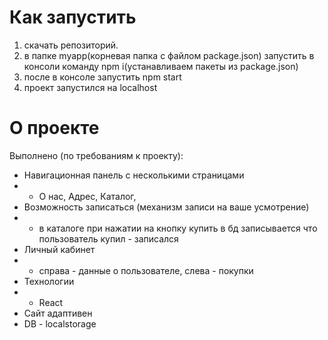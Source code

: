 # Как запустить
1. скачать репозиторий.
2. в папке myapp(корневая папка с файлом package.json) запустить в консоли команду npm i(устанавливаем пакеты из package.json)
3. после в консоле запустить npm start
4. проект запустился на localhost

# О проекте
Выполнено (по требованиям к проекту):
+ Навигационная панель с несколькими страницами
+ + О нас, Адрес, Каталог,
+ Возможность записаться (механизм записи на ваше усмотрение)
+ + в каталоге при нажатии на кнопку купить в бд записывается что пользователь купил - записался 
+ Личный кабинет 
+ + справа - данные о пользователе, слева - покупки
+ Технологии
+ + React 
+ Сайт адаптивен
+ DB - localstorage 
